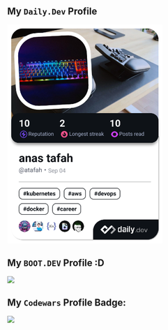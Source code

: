 ##  My `Daily.Dev` Profile

<a href="https://app.daily.dev/atafah"><img src="./devcard.png" width="356" alt="anas tafah's Dev Card"/></a>





##  My `BOOT.DEV` Profile  :D

<p align="left">
  <a target="_blank" href="https://www.boot.dev/u/atafah">
    <img src="https://api.boot.dev/v1/users/public/5f5b8811-5e83-4744-833a-f1dcea42576d/thumbnail" >
  </a>
</p>



## My	`Codewars` Profile Badge:

<p align="left">
  <a target="_blank" href="https://www.codewars.com/users/atafah">
    <img src="https://www.codewars.com/users/atafah/badges/large">
  </a>
</p>
